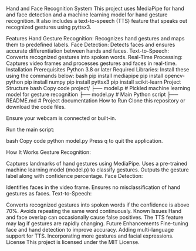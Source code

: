 Hand and Face Recognition System
This project uses MediaPipe for hand and face detection and a machine learning model for hand gesture recognition. 
It also includes a text-to-speech (TTS) feature that speaks out recognized gestures using pyttsx3.

Features
Hand Gesture Recognition: Recognizes hand gestures and maps them to predefined labels.
Face Detection: Detects faces and ensures accurate differentiation between hands and faces.
Text-to-Speech: Converts recognized gestures into spoken words.
Real-Time Processing: Captures video frames and processes gestures and faces in real-time.
Installation
Prerequisites
Python 3.8 or later
Required Libraries: Install these using the commands below:
bash
pip install mediapipe
pip install opencv-python
pip install numpy
pip install pyttsx3
pip install scikit-learn
Project Structure
bash
Copy code
project/
├── model.p           # Pickled machine learning model for gesture recognition
├── model.py           # Main Python script
├── README.md         # Project documentation
How to Run
Clone this repository or download the code files.

Ensure your webcam is connected or built-in.

Run the main script:

bash
Copy code
python model.py
Press q to quit the application.

How It Works
Gesture Recognition:

Captures landmarks of hand gestures using MediaPipe.
Uses a pre-trained machine learning model (model.p) to classify gestures.
Outputs the gesture label along with confidence percentage.
Face Detection:

Identifies faces in the video frame.
Ensures no misclassification of hand gestures as faces.
Text-to-Speech:

Converts recognized gestures into spoken words if the confidence is above 70%.
Avoids repeating the same word continuously.
Known Issues
Hand and face overlap can occasionally cause false positives.
The TTS feature may lag if gestures are rapidly changing.
Future Enhancements
Fine-tuning face and hand detection to improve accuracy.
Adding multi-language support for TTS.
Incorporating more gestures and facial expressions.
License
This project is licensed under the MIT License.
